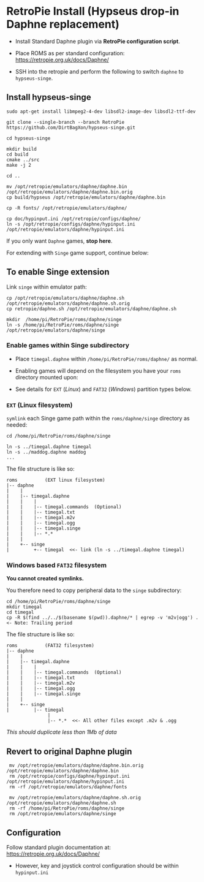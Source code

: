 # RetroPie Install (Hypseus drop-in Daphne replacement)

* Install Standard Daphne plugin via **RetroPie configuration script**.

* Place ROMS as per standard configuration: https://retropie.org.uk/docs/Daphne/

* SSH into the retropie and perform the following to switch `daphne` to `hypseus-singe`.


## Install hypseus-singe

    sudo apt-get install libmpeg2-4-dev libsdl2-image-dev libsdl2-ttf-dev

    git clone --single-branch --branch RetroPie https://github.com/DirtBagXon/hypseus-singe.git

    cd hypseus-singe

    mkdir build
    cd build
    cmake ../src
    make -j 2

    cd ..

    mv /opt/retropie/emulators/daphne/daphne.bin /opt/retropie/emulators/daphne/daphne.bin.orig
    cp build/hypseus /opt/retropie/emulators/daphne/daphne.bin

    cp -R fonts/ /opt/retropie/emulators/daphne/

    cp doc/hypinput.ini /opt/retropie/configs/daphne/
    ln -s /opt/retropie/configs/daphne/hypinput.ini /opt/retropie/emulators/daphne/hypinput.ini

If you only want ``Daphne`` games, **stop here**.

For extending with ``Singe`` game support, continue below:

## To enable Singe extension

Link ``singe`` within emulator path:

    cp /opt/retropie/emulators/daphne/daphne.sh /opt/retropie/emulators/daphne/daphne.sh.orig
    cp retropie/daphne.sh /opt/retropie/emulators/daphne/daphne.sh

    mkdir  /home/pi/RetroPie/roms/daphne/singe
    ln -s /home/pi/RetroPie/roms/daphne/singe /opt/retropie/emulators/daphne/singe

### Enable games within Singe subdirectory

* Place ``timegal.daphne`` within ``/home/pi/RetroPie/roms/daphne/`` as normal.

* Enabling games will depend on the filesystem you have your ``roms`` directory mounted upon:

* See details for ``EXT`` (*Linux*) and ``FAT32`` (*Windows*) partition types below.

### ``EXT`` (Linux filesystem)

``symlink`` each Singe game path within the ``roms/daphne/singe`` directory as needed:

    cd /home/pi/RetroPie/roms/daphne/singe

    ln -s ../timegal.daphne timegal
    ln -s ../maddog.daphne maddog
    ...


The file structure is like so:


    roms          (EXT linux filesystem)
    |-- daphne
    |    |
    |    |-- timegal.daphne
    |    |    |
    |    |    |-- timegal.commands  (Optional)
    |    |    |-- timegal.txt
    |    |    |-- timegal.m2v
    |    |    |-- timegal.ogg
    |    |    |-- timegal.singe
    |    |    |-- *.*
    |    |
    |    +-- singe
    |         +-- timegal  <<- link (ln -s ../timegal.daphne timegal)


### Windows based ``FAT32`` filesystem

**You cannot created symlinks.**

You therefore need to copy peripheral data to the ``singe`` subdirectory:

    cd /home/pi/RetroPie/roms/daphne/singe
    mkdir timegal
    cd timegal
    cp -R $(find ../../$(basename $(pwd)).daphne/* | egrep -v 'm2v|ogg') .    <- Note: Trailing period

The file structure is like so:

    roms          (FAT32 filesystem)
    |-- daphne
    |    |
    |    |-- timegal.daphne
    |    |    |
    |    |    |-- timegal.commands  (Optional)
    |    |    |-- timegal.txt
    |    |    |-- timegal.m2v
    |    |    |-- timegal.ogg
    |    |    |-- timegal.singe
    |    |
    |    +-- singe
    |         |-- timegal
                   |
                   |-- *.*  <<- All other files except .m2v & .ogg


*This should duplicate less than 1Mb of data*

## Revert to original Daphne plugin

     mv /opt/retropie/emulators/daphne/daphne.bin.orig /opt/retropie/emulators/daphne/daphne.bin
     rm /opt/retropie/configs/daphne/hypinput.ini /opt/retropie/emulators/daphne/hypinput.ini
     rm -rf /opt/retropie/emulators/daphne/fonts

     mv /opt/retropie/emulators/daphne/daphne.sh.orig /opt/retropie/emulators/daphne/daphne.sh
     rm -rf /home/pi/RetroPie/roms/daphne/singe
     rm /opt/retropie/emulators/daphne/singe


## Configuration

Follow standard plugin documentation at: https://retropie.org.uk/docs/Daphne/

* However, key and joystick control configuration should be within `hypinput.ini`
